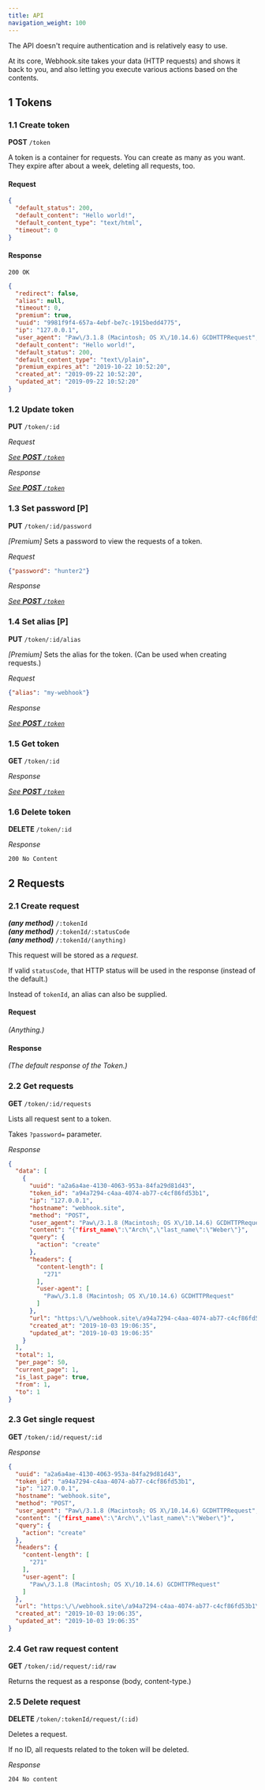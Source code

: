 ```yaml
---
title: API
navigation_weight: 100
---
```


The API doesn't require authentication and is relatively easy to use. 

At its core, Webhook.site takes your data (HTTP requests) and shows it back to you, and also letting you execute various actions based on the contents.

## 1 Tokens

### 1.1 Create token

**POST** `/token`

A token is a container for requests. You can create as many as you want. They expire after about a week, deleting all requests, too.

#### Request

```json
{
  "default_status": 200,
  "default_content": "Hello world!",
  "default_content_type": "text/html",
  "timeout": 0
}
```

#### Response

`200 OK`

```json
{
  "redirect": false,
  "alias": null,
  "timeout": 0,
  "premium": true,
  "uuid": "9981f9f4-657a-4ebf-be7c-1915bedd4775",
  "ip": "127.0.0.1",
  "user_agent": "Paw\/3.1.8 (Macintosh; OS X\/10.14.6) GCDHTTPRequest",
  "default_content": "Hello world!",
  "default_status": 200,
  "default_content_type": "text\/plain",
  "premium_expires_at": "2019-10-22 10:52:20",
  "created_at": "2019-09-22 10:52:20",
  "updated_at": "2019-09-22 10:52:20"
}
```

### 1.2 Update token

**PUT** `/token/:id`

*Request*

[*See **POST** `/token`*](#11-create-token)

*Response*

[*See **POST** `/token`*](#11-create-token)

### 1.3 Set password [P]

**PUT** `/token/:id/password`

*[Premium]* Sets a password to view the requests of a token.

*Request*

```json
{"password": "hunter2"}
```

*Response*

[*See **POST** `/token`*](#11-create-token)

### 1.4 Set alias [P]

**PUT** `/token/:id/alias`

*[Premium]* Sets the alias for the token. (Can be used when creating requests.)

*Request*

```json
{"alias": "my-webhook"}
```

*Response*

[*See **POST** `/token`*](#11-create-token)

### 1.5 Get token

**GET** `/token/:id`

*Response*

[*See **POST** `/token`*](#11-create-token)

### 1.6 Delete token

**DELETE** `/token/:id`

*Response*

`200 No Content`

## 2 Requests

### 2.1 Create request

***(any method)*** `/:tokenId` <br>
***(any method)*** `/:tokenId/:statusCode` <br>
***(any method)*** `/:tokenId/(anything)`

This request will be stored as a *request*.

If valid `statusCode`, that HTTP status will be used in the response (instead of the default.)

Instead of `tokenId`, an alias can also be supplied.

#### Request

*(Anything.)*

#### Response

*(The default response of the Token.)*

### 2.2 Get requests

**GET** `/token/:id/requests`

Lists all request sent to a token. 

Takes `?password=` parameter.

*Response*

```json
{
  "data": [
    {
      "uuid": "a2a6a4ae-4130-4063-953a-84fa29d81d43",
      "token_id": "a94a7294-c4aa-4074-ab77-c4cf86fd53b1",
      "ip": "127.0.0.1",
      "hostname": "webhook.site",
      "method": "POST",
      "user_agent": "Paw\/3.1.8 (Macintosh; OS X\/10.14.6) GCDHTTPRequest",
      "content": "{"first_name\":\"Arch\",\"last_name\":\"Weber\"}",
      "query": {
        "action": "create"
      },
      "headers": {
        "content-length": [
          "271"
        ],
        "user-agent": [
          "Paw\/3.1.8 (Macintosh; OS X\/10.14.6) GCDHTTPRequest"
        ]
      },
      "url": "https:\/\/webhook.site\/a94a7294-c4aa-4074-ab77-c4cf86fd53b1\/201?",
      "created_at": "2019-10-03 19:06:35",
      "updated_at": "2019-10-03 19:06:35"
    }
  ],
  "total": 1,
  "per_page": 50,
  "current_page": 1,
  "is_last_page": true,
  "from": 1,
  "to": 1
}
```

### 2.3 Get single request

**GET** `/token/:id/request/:id`

*Response*

```json
{
  "uuid": "a2a6a4ae-4130-4063-953a-84fa29d81d43",
  "token_id": "a94a7294-c4aa-4074-ab77-c4cf86fd53b1",
  "ip": "127.0.0.1",
  "hostname": "webhook.site",
  "method": "POST",
  "user_agent": "Paw\/3.1.8 (Macintosh; OS X\/10.14.6) GCDHTTPRequest",
  "content": "{"first_name\":\"Arch\",\"last_name\":\"Weber\"}",
  "query": {
    "action": "create"
  },
  "headers": {
    "content-length": [
      "271"
    ],
    "user-agent": [
      "Paw\/3.1.8 (Macintosh; OS X\/10.14.6) GCDHTTPRequest"
    ]
  },
  "url": "https:\/\/webhook.site\/a94a7294-c4aa-4074-ab77-c4cf86fd53b1\/201?",
  "created_at": "2019-10-03 19:06:35",
  "updated_at": "2019-10-03 19:06:35"
}
```

### 2.4 Get raw request content

**GET** `/token/:id/request/:id/raw`

Returns the request as a response (body, content-type.)

### 2.5 Delete request

**DELETE** `/token/:tokenId/request/(:id)`

Deletes a request. 

If no ID, all requests related to the token will be deleted.

*Response*

`204 No content`